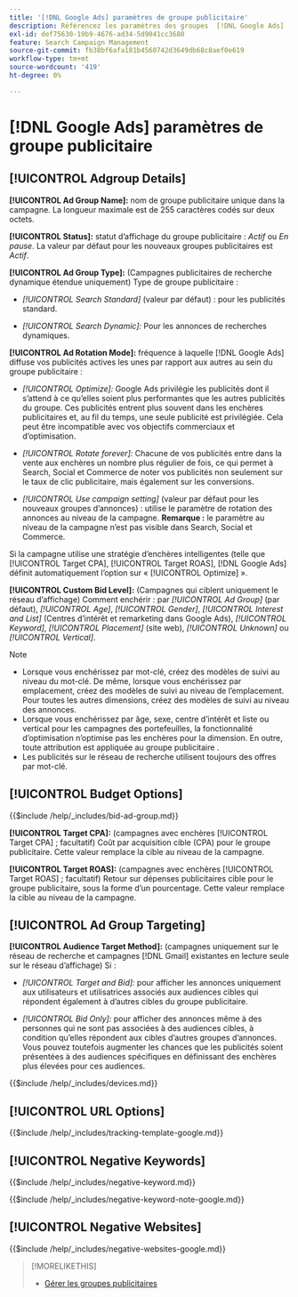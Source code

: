 ```yaml
---
title: '[!DNL Google Ads] paramètres de groupe publicitaire'
description: Référencez les paramètres des groupes  [!DNL Google Ads] ’annonces.
exl-id: def75630-19b9-4676-ad34-5d9041cc3680
feature: Search Campaign Management
source-git-commit: fb38bf6afa181b4560742d3649db68c8aef0e619
workflow-type: tm+mt
source-wordcount: '419'
ht-degree: 0%

---
```


# [!DNL Google Ads] paramètres de groupe publicitaire

## [!UICONTROL Adgroup Details]

**[!UICONTROL Ad Group Name]:** nom de groupe publicitaire unique dans la campagne. La longueur maximale est de 255 caractères codés sur deux octets.

**[!UICONTROL Status]:** statut d’affichage du groupe publicitaire : *Actif* ou *En pause*. La valeur par défaut pour les nouveaux groupes publicitaires est *Actif*.

**[!UICONTROL Ad Group Type]:** (Campagnes publicitaires de recherche dynamique étendue uniquement) Type de groupe publicitaire :

* *[!UICONTROL Search Standard]* (valeur par défaut) : pour les publicités standard.

* *[!UICONTROL Search Dynamic]:* Pour les annonces de recherches dynamiques.

**[!UICONTROL Ad Rotation Mode]:** fréquence à laquelle [!DNL Google Ads] diffuse vos publicités actives les unes par rapport aux autres au sein du groupe publicitaire :

* *[!UICONTROL Optimize]:* Google Ads privilégie les publicités dont il s’attend à ce qu’elles soient plus performantes que les autres publicités du groupe. Ces publicités entrent plus souvent dans les enchères publicitaires et, au fil du temps, une seule publicité est privilégiée. Cela peut être incompatible avec vos objectifs commerciaux et d’optimisation.

* *[!UICONTROL Rotate forever]:*   Chacune de vos publicités entre dans la vente aux enchères un nombre plus régulier de fois, ce qui permet à Search, Social et Commerce de noter vos publicités non seulement sur le taux de clic publicitaire, mais également sur les conversions.

* *[!UICONTROL Use campaign setting]* (valeur par défaut pour les nouveaux groupes d’annonces) : utilise le paramètre de rotation des annonces au niveau de la campagne. **Remarque :** le paramètre au niveau de la campagne n’est pas visible dans Search, Social et Commerce.

Si la campagne utilise une stratégie d’enchères intelligentes (telle que [!UICONTROL Target CPA], [!UICONTROL Target ROAS], [!DNL Google Ads] définit automatiquement l’option sur « [!UICONTROL Optimize] ».

**[!UICONTROL Custom Bid Level]:** (Campagnes qui ciblent uniquement le réseau d’affichage) Comment enchérir : par *[!UICONTROL Ad Group]* (par défaut), *[!UICONTROL Age]*, *[!UICONTROL Gender]*, *[!UICONTROL Interest and List]* (Centres d’intérêt et remarketing dans Google Ads), *[!UICONTROL Keyword]*, *[!UICONTROL Placement]* (site web), *[!UICONTROL Unknown]* ou *[!UICONTROL Vertical]*.

>[!NOTE]
>
>* Lorsque vous enchérissez par mot-clé, créez des modèles de suivi au niveau du mot-clé. De même, lorsque vous enchérissez par emplacement, créez des modèles de suivi au niveau de l’emplacement. Pour toutes les autres dimensions, créez des modèles de suivi au niveau des annonces.
>* Lorsque vous enchérissez par âge, sexe, centre d’intérêt et liste ou vertical pour les campagnes des portefeuilles, la fonctionnalité d’optimisation n’optimise pas les enchères pour la dimension. En outre, toute attribution est appliquée au groupe publicitaire .
>* Les publicités sur le réseau de recherche utilisent toujours des offres par mot-clé.

## [!UICONTROL Budget Options]

<!-- **[!UICONTROL Bid]:** -->

{{$include /help/_includes/bid-ad-group.md}}

**[!UICONTROL Target CPA]:** (campagnes avec enchères [!UICONTROL Target CPA] ; facultatif) Coût par acquisition cible (CPA) pour le groupe publicitaire. Cette valeur remplace la cible au niveau de la campagne.

**[!UICONTROL Target ROAS]:** (campagnes avec enchères [!UICONTROL Target ROAS] ; facultatif) Retour sur dépenses publicitaires cible pour le groupe publicitaire, sous la forme d’un pourcentage. Cette valeur remplace la cible au niveau de la campagne.

## [!UICONTROL Ad Group Targeting]

**[!UICONTROL Audience Target Method]:** (campagnes uniquement sur le réseau de recherche et campagnes [!DNL Gmail] existantes en lecture seule sur le réseau d’affichage) Si :

* *[!UICONTROL Target and Bid]:* pour afficher les annonces uniquement aux utilisateurs et utilisatrices associés aux audiences cibles qui répondent également à d’autres cibles du groupe publicitaire.

* *[!UICONTROL Bid Only]:* pour afficher des annonces même à des personnes qui ne sont pas associées à des audiences cibles, à condition qu’elles répondent aux cibles d’autres groupes d’annonces. Vous pouvez toutefois augmenter les chances que les publicités soient présentées à des audiences spécifiques en définissant des enchères plus élevées pour ces audiences.

<!-- **[!UICONTROL Devices]:** -->

{{$include /help/_includes/devices.md}}

## [!UICONTROL URL Options]

<!-- **[!UICONTROL Tracking Template]:** -->

{{$include /help/_includes/tracking-template-google.md}}

## [!UICONTROL Negative Keywords]

<!-- **[!UICONTROL Negative Keywords]:** -->

{{$include /help/_includes/negative-keyword.md}}

<!-- Note for **[!UICONTROL Negative Keywords]:** -->

{{$include /help/_includes/negative-keyword-note-google.md}}

## [!UICONTROL Negative Websites]

<!-- **[!UICONTROL Negative Websites]:** -->

{{$include /help/_includes/negative-websites-google.md}}

>[!MORELIKETHIS]
>
>* [Gérer les groupes publicitaires](/help/search-social-commerce/campaign-management/campaigns/ad-group-manage.md)
